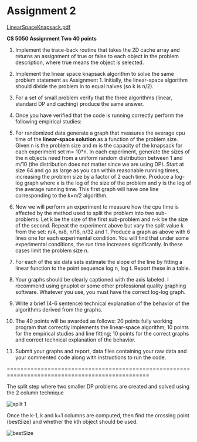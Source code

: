 Assignment 2
============

[LinearSpaceKnapsack.pdf](assignment/LinearSpaceKnapsack.pdf)

**CS 5050 Assignment Two 40 points**

1. Implement the trace-back routine that takes the 2D cache array and returns an assignment of true or false to each object in the problem description, where true means the object is selected.

2. Implement the linear space knapsack algorithm to solve the same problem statement as Assignment 1.  Initially, the linear-space algorithm should divide the problem in to equal halves (so k is n/2).

3. For a set of small problem verify that the three algorithms (linear, standard DP and caching) produce the same answer.

4. Once you have verified that the code is running correctly perform the following empirical studies:

  1. For randomized data generate a graph that measures the average cpu time of the **linear-space solution** as a function of the problem size. Given n is the problem size and m is the capacity of the knapsack for each experiment set m= 10*n. In each experiment, generate the sizes of the n objects need from a uniform random distribution between 1 and m/10 (the distribution does not matter since we are using DP). Start at size 64 and go as large as you can within reasonable running times, increasing the problem size by a factor of 2 each time. Produce a log-log graph where x is the log of the size of the problem and y is the log of the average running time. This first graph will have one line corresponding to the k=n/2 algorithm.
  2. Now we will perform an experiment to measure how the cpu time is affected by the method used to split the problem into two sub- problems. Let k be the size of the first sub-problem and n-k be the size of the second. Repeat the experiment above but vary the split value k from the set: n/4, n/8, n/16, n/32 and 1. Produce a graph as above with 6 lines one for each experimental condition. You will find that under some experimental conditions, the run time increases significantly. In these cases limit the problem size n.

5. For each of the six data sets estimate the slope of the line by fitting a linear function to the point sequence log n, log t. Report these in a table.

6. Your graphs should be clearly captioned with the axis labeled. I recommend using gnuplot or some other professional quality graphing software. Whatever you use, you must have the correct log-log graph.

7. Write a brief (4-6 sentence) technical explanation of the behavior of the algorithms derived from the graphs.

8. The 40 points will be awarded as follows: 20 points fully working program that correctly implements the linear-space algorithm; 10 points for the empirical studies and line fitting; 10 points for the correct graphs and correct technical explanation of the behavior.

9. Submit your graphs and report, data files containing your raw data and your commented code along with instructions to run the code.

================================================================================================


The split step where two smaller DP problems are created and solved using the 2 column technique

![split 1](assignment/split1.png)

Once the k-1, k and k+1 columns are computed, then find the crossing point (bestSize) and whether the kth object should be used.

![bestSize](assignment/bestSize.png)
